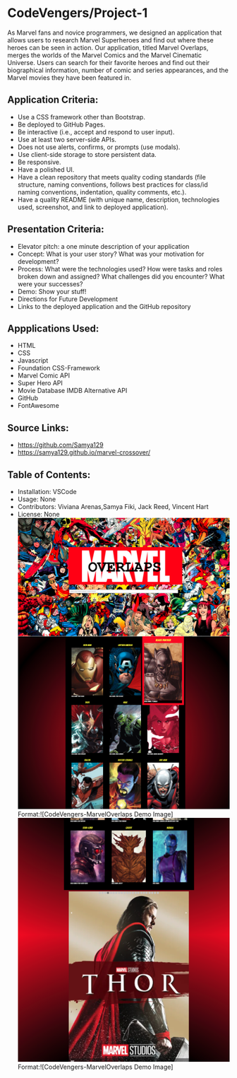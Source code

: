 
# CodeVengers/Project-1

As Marvel fans and novice programmers, we designed an application that allows users to research Marvel Superheroes and find out where these heroes can be seen in action. Our application, titled Marvel Overlaps, merges the worlds of the Marvel Comics and the Marvel Cinematic Universe. Users can search for their favorite heroes and find out their biographical information, number of comic and series appearances, and the Marvel movies they have been featured in.

## Application Criteria:
* Use a CSS framework other than Bootstrap.
* Be deployed to GitHub Pages.
* Be interactive (i.e., accept and respond to user input).
* Use at least two server-side APIs.
* Does not use alerts, confirms, or prompts (use modals).
* Use client-side storage to store persistent data.
* Be responsive.
* Have a polished UI.
* Have a clean repository that meets quality coding standards (file structure, naming conventions, follows best practices for class/id naming conventions, indentation, quality comments, etc.).
* Have a quality README (with unique name, description, technologies used, screenshot, and link to deployed application).
## Presentation Criteria:
* Elevator pitch: a one minute description of your application
* Concept: What is your user story? What was your motivation for development?
* Process: What were the technologies used? How were tasks and roles broken down and assigned? What challenges did you encounter? What were your successes?
* Demo: Show your stuff!
* Directions for Future Development
* Links to the deployed application and the GitHub repository
## Appplications Used:
* HTML
* CSS
* Javascript
* Foundation CSS-Framework
* Marvel Comic API
* Super Hero API
* Movie Database IMDB Alternative API
* GitHub
* FontAwesome
## Source Links:
* https://github.com/Samya129
* https://samya129.github.io/marvel-crossover/
## Table of Contents:
* Installation: VSCode
* Usage: None
* Contributors: Viviana Arenas,Samya Fiki, Jack Reed, Vincent Hart
* License: None
![GitHub Logo](/Images/Demo-1.png) Format:![CodeVengers-MarvelOverlaps Demo Image]
![GitHub Logo](/Images/Demo-2.png) Format:![CodeVengers-MarvelOverlaps Demo Image]
